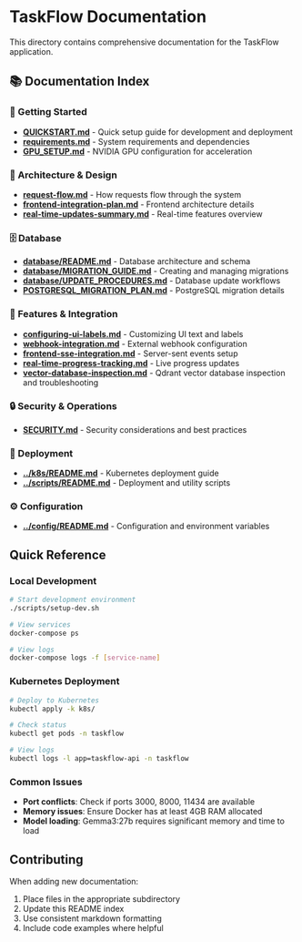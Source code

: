 # TaskFlow Documentation

This directory contains comprehensive documentation for the TaskFlow application.

## 📚 Documentation Index

### 🚀 Getting Started
- **[QUICKSTART.md](./QUICKSTART.md)** - Quick setup guide for development and deployment
- **[requirements.md](./requirements.md)** - System requirements and dependencies
- **[GPU_SETUP.md](./GPU_SETUP.md)** - NVIDIA GPU configuration for acceleration

### 📐 Architecture & Design
- **[request-flow.md](./request-flow.md)** - How requests flow through the system
- **[frontend-integration-plan.md](./frontend-integration-plan.md)** - Frontend architecture details
- **[real-time-updates-summary.md](./real-time-updates-summary.md)** - Real-time features overview

### 🗄️ Database
- **[database/README.md](./database/README.md)** - Database architecture and schema
- **[database/MIGRATION_GUIDE.md](./database/MIGRATION_GUIDE.md)** - Creating and managing migrations
- **[database/UPDATE_PROCEDURES.md](./database/UPDATE_PROCEDURES.md)** - Database update workflows
- **[POSTGRESQL_MIGRATION_PLAN.md](./POSTGRESQL_MIGRATION_PLAN.md)** - PostgreSQL migration details

### 🔧 Features & Integration
- **[configuring-ui-labels.md](./configuring-ui-labels.md)** - Customizing UI text and labels
- **[webhook-integration.md](./webhook-integration.md)** - External webhook configuration
- **[frontend-sse-integration.md](./frontend-sse-integration.md)** - Server-sent events setup
- **[real-time-progress-tracking.md](./real-time-progress-tracking.md)** - Live progress updates
- **[vector-database-inspection.md](./vector-database-inspection.md)** - Qdrant vector database inspection and troubleshooting

### 🔒 Security & Operations
- **[SECURITY.md](./SECURITY.md)** - Security considerations and best practices

### 🚢 Deployment
- **[../k8s/README.md](../k8s/README.md)** - Kubernetes deployment guide
- **[../scripts/README.md](../scripts/README.md)** - Deployment and utility scripts

### ⚙️ Configuration
- **[../config/README.md](../config/README.md)** - Configuration and environment variables

## Quick Reference

### Local Development
```bash
# Start development environment
./scripts/setup-dev.sh

# View services
docker-compose ps

# View logs
docker-compose logs -f [service-name]
```

### Kubernetes Deployment
```bash
# Deploy to Kubernetes
kubectl apply -k k8s/

# Check status
kubectl get pods -n taskflow

# View logs
kubectl logs -l app=taskflow-api -n taskflow
```

### Common Issues
- **Port conflicts**: Check if ports 3000, 8000, 11434 are available
- **Memory issues**: Ensure Docker has at least 4GB RAM allocated
- **Model loading**: Gemma3:27b requires significant memory and time to load

## Contributing

When adding new documentation:
1. Place files in the appropriate subdirectory
2. Update this README index
3. Use consistent markdown formatting
4. Include code examples where helpful